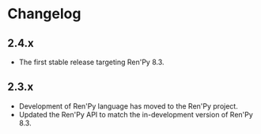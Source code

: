# Changelog

## 2.4.x

* The first stable release targeting Ren'Py 8.3.

## 2.3.x

* Development of Ren'Py language has moved to the Ren'Py project.
* Updated the Ren'Py API to match the in-development version of Ren'Py 8.3.
